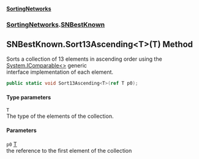 #### [SortingNetworks](./index.md 'index')
### [SortingNetworks](./SortingNetworks.md 'SortingNetworks').[SNBestKnown](./SortingNetworks-SNBestKnown.md 'SortingNetworks.SNBestKnown')
## SNBestKnown.Sort13Ascending&lt;T&gt;(T) Method
Sorts a collection of 13 elements in ascending order using the [System.IComparable&lt;&gt;](https://docs.microsoft.com/en-us/dotnet/api/System.IComparable-1 'System.IComparable`1') generic  
interface implementation of each element.  
```csharp
public static void Sort13Ascending<T>(ref T p0);
```
#### Type parameters
<a name='SortingNetworks-SNBestKnown-Sort13Ascending-T-(T)-T'></a>
`T`  
The type of the elements of the collection.  
  
#### Parameters
<a name='SortingNetworks-SNBestKnown-Sort13Ascending-T-(T)-p0'></a>
`p0` [T](#SortingNetworks-SNBestKnown-Sort13Ascending-T-(T)-T 'SortingNetworks.SNBestKnown.Sort13Ascending&lt;T&gt;(T).T')  
the reference to the first element of the collection  
  
